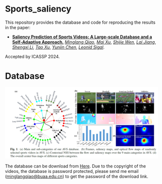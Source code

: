 # Sports_saliency

This repository provides the database and code for reproducing the results in the paper: 

* [**Saliency Prediction of Sports Videos: A Large-scale Database and a Self-Adaptive Approach.**](xxx)
[*Minglang Qiao*](http://45.77.201.133/html/Members/minglangqiao.html),
[*Mai Xu*](XX),
[*Shijie Wen*](XX),
[*Lai Jiang*](XX),
[*Shengxi Li*](XX),
[*Tao Xu*](XX),
[*Yunjin Chen*](XX),
[*Leonid Sigal*](XX).

Accepted by ICASSP 2024.



# Database

![image](https://github.com/MinglangQiao/Sports_saliency/blob/main/%E8%AE%BA%E6%96%87%E7%89%88%E6%9C%AC.png)


The database can be download from [Here](https://www.dropbox.com/scl/fi/qo6eyp6mgoayfzk5xo0mn/sports_database.zip?rlkey=i77bzy60gmf72xwu8k2ahx8se&st=lileu1mt&dl=0). Due to the copyright of the videos, the database is password protected, 
please send me email (minglangqiao@buaa.edu.cn) to get the password of the download link. 
